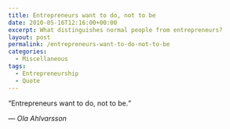 ```yaml
---
title: Entrepreneurs want to do, not to be
date: 2010-05-16T12:16:00+00:00
excerpt: What distinguishes normal people from entrepreneurs?
layout: post
permalink: /entrepreneurs-want-to-do-not-to-be
categories:
  - Miscellaneous
tags:
  - Entrepreneurship
  - Quote
---
```

<q>Entrepreneurs want to do, not to be.</q>

— <cite>Ola Ahlvarsson</cite>